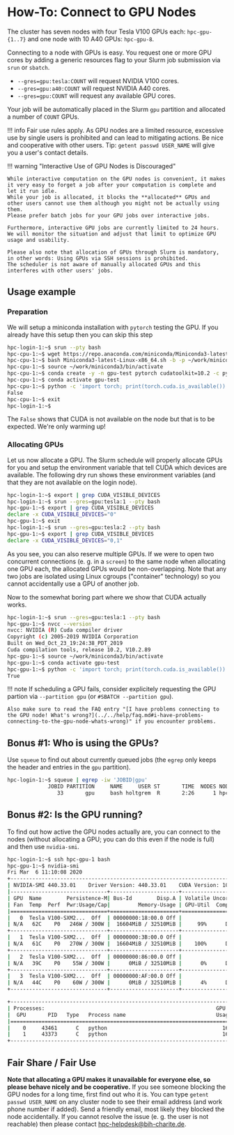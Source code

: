 # How-To: Connect to GPU Nodes

The cluster has seven nodes with four Tesla V100 GPUs each: `hpc-gpu-{1..7}` and one node with 10 A40 GPUs: `hpc-gpu-8`.

Connecting to a node with GPUs is easy.
You request one or more GPU cores by adding a generic resources flag to your Slurm job submission via `srun` or `sbatch`.

- `--gres=gpu:tesla:COUNT` will request NVIDIA V100 cores.
- `--gres=gpu:a40:COUNT` will request NVIDIA A40 cores.
- `--gres=gpu:COUNT` will request any available GPU cores.

Your job will be automatically placed in the Slurm `gpu` partition and allocated a number of `COUNT` GPUs.

!!! info
    Fair use rules apply.
    As GPU nodes are a limited resource, excessive use by single users is prohibited and can lead to mitigating actions.
    Be nice and cooperative with other users.
    Tip: `getent passwd USER_NAME` will give you a user's contact details.

!!! warning "Interactive Use of GPU Nodes is Discouraged"

    While interactive computation on the GPU nodes is convenient, it makes it very easy to forget a job after your computation is complete and let it run idle.
    While your job is allocated, it blocks the **allocated** GPUs and other users cannot use them although you might not be actually using them.
    Please prefer batch jobs for your GPU jobs over interactive jobs.

    Furthermore, interactive GPU jobs are currently limited to 24 hours.
    We will monitor the situation and adjust that limit to optimize GPU usage and usability.

    Please also note that allocation of GPUs through Slurm is mandatory, in other words: Using GPUs via SSH sessions is prohibited.
    The scheduler is not aware of manually allocated GPUs and this interferes with other users' jobs.

## Usage example
### Preparation
We will setup a miniconda installation with `pytorch` testing the GPU.
If you already have this setup then you can skip this step

```bash
hpc-login-1:~$ srun --pty bash
hpc-cpu-1:~$ wget https://repo.anaconda.com/miniconda/Miniconda3-latest-Linux-x86_64.sh
hpc-cpu-1:~$ bash Miniconda3-latest-Linux-x86_64.sh -b -p ~/work/miniconda3
hpc-cpu-1:~$ source ~/work/miniconda3/bin/activate
hpc-cpu-1:~$ conda create -y -n gpu-test pytorch cudatoolkit=10.2 -c pytorch
hpc-cpu-1:~$ conda activate gpu-test
hpc-cpu-1:~$ python -c 'import torch; print(torch.cuda.is_available())'
False
hpc-cpu-1:~$ exit
hpc-login-1:~$
```

The `False` shows that CUDA is not available on the node but that is to be expected.
We're only warming up!

### Allocating GPUs

Let us now allocate a GPU.
The Slurm schedule will properly allocate GPUs for you and setup the environment variable that tell CUDA which devices are available.
The following dry run shows these environment variables (and that they are not available on the login node).

```bash
hpc-login-1:~$ export | grep CUDA_VISIBLE_DEVICES
hpc-login-1:~$ srun --gres=gpu:tesla:1 --pty bash
hpc-gpu-1:~$ export | grep CUDA_VISIBLE_DEVICES
declare -x CUDA_VISIBLE_DEVICES="0"
hpc-gpu-1:~$ exit
hpc-login-1:~$ srun --gres=gpu:tesla:2 --pty bash
hpc-gpu-1:~$ export | grep CUDA_VISIBLE_DEVICES
declare -x CUDA_VISIBLE_DEVICES="0,1"
```

As you see, you can also reserve multiple GPUs.
If we were to open two concurrent connections (e. g. in a `screen`) to the same node when allocating one GPU each, the allocated GPUs would be non-overlapping.
Note that any two jobs are isolated using Linux cgroups ("container" technology) so you cannot accidentally use a GPU of another job.

Now to the somewhat boring part where we show that CUDA actually works.

```bash
hpc-login-1:~$ srun --gres=gpu:tesla:1 --pty bash
hpc-gpu-1:~$ nvcc --version
nvcc: NVIDIA (R) Cuda compiler driver
Copyright (c) 2005-2019 NVIDIA Corporation
Built on Wed_Oct_23_19:24:38_PDT_2019
Cuda compilation tools, release 10.2, V10.2.89
hpc-gpu-1:~$ source ~/work/miniconda3/bin/activate
hpc-gpu-1:~$ conda activate gpu-test
hpc-gpu-1:~$ python -c 'import torch; print(torch.cuda.is_available())'
True
```

!!! note
    If scheduling a GPU fails, consider explicitely requesting the GPU partion via
    `--partition gpu` (or `#SBATCH --partition gpu`).

    Also make sure to read the FAQ entry "[I have problems connecting to the GPU node! What's wrong?](../../help/faq.md#i-have-problems-connecting-to-the-gpu-node-whats-wrong)" if you encounter problems.

## Bonus #1: Who is using the GPUs?

Use `squeue` to find out about currently queued jobs (the `egrep` only keeps the header and entries in the `gpu` partition).

```bash
hpc-login-1:~$ squeue | egrep -iw 'JOBID|gpu'
             JOBID PARTITION     NAME     USER ST       TIME  NODES NODELIST(REASON)
                33       gpu     bash holtgrem  R       2:26      1 hpc-gpu-1
```

## Bonus #2: Is the GPU running?

To find out how active the GPU nodes actually are, you can connect to the nodes (without allocating a GPU; you can do this even if the node is full) and then use `nvidia-smi`.

```bash
hpc-login-1:~$ ssh hpc-gpu-1 bash
hpc-gpu-1:~$ nvidia-smi
Fri Mar  6 11:10:08 2020
+-----------------------------------------------------------------------------+
| NVIDIA-SMI 440.33.01    Driver Version: 440.33.01    CUDA Version: 10.2     |
|-------------------------------+----------------------+----------------------+
| GPU  Name        Persistence-M| Bus-Id        Disp.A | Volatile Uncorr. ECC |
| Fan  Temp  Perf  Pwr:Usage/Cap|         Memory-Usage | GPU-Util  Compute M. |
|===============================+======================+======================|
|   0  Tesla V100-SXM2...  Off  | 00000000:18:00.0 Off |                    0 |
| N/A   62C    P0   246W / 300W |  16604MiB / 32510MiB |     99%      Default |
+-------------------------------+----------------------+----------------------+
|   1  Tesla V100-SXM2...  Off  | 00000000:3B:00.0 Off |                    0 |
| N/A   61C    P0   270W / 300W |  16604MiB / 32510MiB |    100%      Default |
+-------------------------------+----------------------+----------------------+
|   2  Tesla V100-SXM2...  Off  | 00000000:86:00.0 Off |                    0 |
| N/A   39C    P0    55W / 300W |      0MiB / 32510MiB |      0%      Default |
+-------------------------------+----------------------+----------------------+
|   3  Tesla V100-SXM2...  Off  | 00000000:AF:00.0 Off |                    0 |
| N/A   44C    P0    60W / 300W |      0MiB / 32510MiB |      4%      Default |
+-------------------------------+----------------------+----------------------+

+-----------------------------------------------------------------------------+
| Processes:                                                       GPU Memory |
|  GPU       PID   Type   Process name                             Usage      |
|=============================================================================|
|    0     43461      C   python                                     16593MiB |
|    1     43373      C   python                                     16593MiB |
+-----------------------------------------------------------------------------+
```

## Fair Share / Fair Use

**Note that allocating a GPU makes it unavailable for everyone else, so please behave nicely and be cooperative.**
If you see someone blocking the GPU nodes for a long time, first find out who it is.
You can type `getent passwd USER_NAME` on any cluster node to see their email address (and work phone number if added).
Send a friendly email, most likely they blocked the node accidentally.
If you cannot resolve the issue (e. g. the user is not reachable) then please contact hpc-helpdesk@bih-charite.de.

